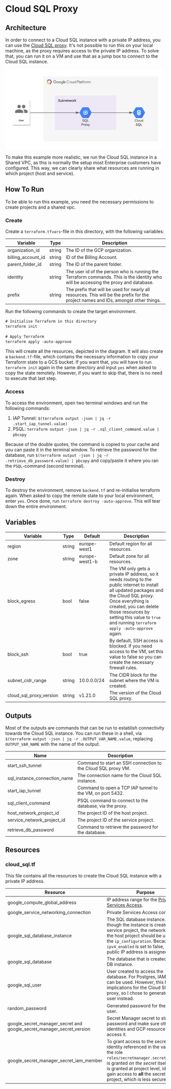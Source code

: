 # Cloud SQL Proxy

## Architecture

In order to connect to a Cloud SQL instance with a private IP address, you can use the [Cloud SQL proxy](https://github.com/GoogleCloudPlatform/cloudsql-proxy).  It's not possible to run this on your local machine, as the proxy requires access to the private IP address.  To solve that, you can run it on a VM and use that as a jump box to connect to the Cloud SQL instance.

![Cloud SQL Proxy](diagrams/cloud_sql_proxy.png)

To make this example more realistic, we run the Cloud SQL instance in a Shared VPC, as this is normally the setup most Enterprise customers have configured. This way, we can clearly share what resources are running in which project (host and service).  

## How To Run

To be able to run this example, you need the necessary permissions to create projects and a shared vpc.

### Create

Create a `terraform.tfvars`-file in this directory, with the following variables:

| Variable           |  Type  | Description                                                                                                                          |
|--------------------|:------:|--------------------------------------------------------------------------------------------------------------------------------------|
| organization_id    | string | The ID of the GCP organization.                                                                                                      |
| billing_account_id | string | ID of the Billing Account.                                                                                                           |
| parent_folder_id   | string | The ID of the parent folder.                                                                                                         |
| identity           | string | The user id of the person who is running the Terraform commands. This is the identity who will be accessing the proxy and database.  |
| prefix             | string | The prefix that will be used for nearly all resources.  This will be the prefix for the project names and IDs, amongst other things. |

Run the following commands to create the target environment.

```shell
# Initialise Terraform in this directory
terraform init

# Apply Terraform
terraform apply -auto-approve
```

This will create all the resources, depicted in the diagram.  It will also create a `backend.tf`-file, which contains the necessary information to copy your Terraform state to a GCS bucket.  If you want that, you will have to run `terraform init` again in the same directory and input `yes` when asked to copy the state remotely.  However, if you want to skip that, there is no need to execute that last step.

### Access

To access the environment, open two terminal windows and run the following commands:
1. IAP Tunnel: `$(terraform output -json | jq -r .start_iap_tunnel.value)`
2. PSQL: `terraform output -json | jq -r .sql_client_command.value | pbcopy`

Because of the double quotes, the command is copied to your cache and you can paste it in the terminal window. To retrieve the password for the database, run `$(terraform output -json | jq -r .retrieve_db_password.value) | pbcopy` and copy/paste it where you ran the `PSQL`-command (second terminal).

### Destroy

To destroy the environment, remove `backend.tf` and re-initialise terraform again.  When asked to copy the remote state to your local environment, enter `yes`.  Once done, run `terraform destroy -auto-approve`.  This will tear down the entire environment.

## Variables

| Variable                | Type   | Default        | Description                                                                                                                                                                                                                                                                               |
|-------------------------|--------|----------------|-------------------------------------------------------------------------------------------------------------------------------------------------------------------------------------------------------------------------------------------------------------------------------------------|
| region                  | string | europe-west1   | Default region for all resources.                                                                                                                                                                                                                                                         |
| zone                    | string | europe-west1-b | Default zone for all resources.                                                                                                                                                                                                                                                           |
| block_egress            | bool   | false          | The VM only gets a private IP address, so it needs routing to the public internet to install all updated packages and the Cloud SQL proxy.  Once everything is created, you can delete those resources by setting this value to `true` and running `terraform apply -auto-approve` again. |
| block_ssh               | bool   | true           | By default, SSH access is blocked.  If you need access to the VM, set this value to false so you can create the necessary firewall rules.                                                                                                                                                 |
| subnet_cidr_range       | string | 10.0.0.0/24    | The CIDR block for the subnet where the VM is created.                                                                                                                                                                                                                                    |
| cloud_sql_proxy_version | string | v1.21.0        | The version of the Cloud SQL proxy.                                                                                                                                                                                                                                                      |
## Outputs

Most of the outputs are commands that can be run to establish connectivity towards the Cloud SQL instance.  You can run these in a shell, via `$(terraform output -json | jq -r .OUTPUT_VAR_NAME.value`, replacing `OUTPUT_VAR_NAME` with the name of the output.

| Name                         | Description                                                   |
|------------------------------|---------------------------------------------------------------|
| start_ssh_tunnel             | Command to start an SSH connection to the Cloud SQL proxy VM. |
| sql_instance_connection_name | The connection name for the Cloud SQL instance.               |
| start_iap_tunnel             | Command to open a TCP IAP tunnel to the VM, on port 5432.     |
| sql_client_command           | PSQL command to connect to the database, via the proxy.       |
| host_network_project_id      | The project ID of the host project.                           |
| service_network_project_id   | The project ID of the service project.                        |
| retrieve_db_password         | Command to retrieve the password for the database.            |

## Resources
### cloud_sql.tf
This file contains all the resources to create the Cloud SQL instance with a private IP address.  

| Resource                                                               | Purpose                                                                                                                                                                                                                                                                                 |
|------------------------------------------------------------------------|-----------------------------------------------------------------------------------------------------------------------------------------------------------------------------------------------------------------------------------------------------------------------------------------|
| google_compute_global_address                                          | IP address range for the [Private Services Access](https://cloud.google.com/vpc/docs/configure-private-services-access).                                                                                                                                                                |
| google_service_networking_connection                                   | Private Services Access connection.                                                                                                                                                                                                                                                     |
| google_sql_database_instance                                           | The SQL database instance. Even though the instance is created in the service project, the network from the host project should be used for the `ip_configuration`.  Because `ipv4_enabled` is set to false, no public IP address is assigned.                                          |
| google_sql_database                                                    | The database that is created in the DB instance.                                                                                                                                                                                                                                        |
| google_sql_user                                                        | User created to access the database.  For Postgres, IAM access can be used.  However, this has implications for the Cloud SQL proxy, so I chose to generate a DB user instead.                                                                                                          |
| random_password                                                        | Generated password for the SQL user.                                                                                                                                                                                                                                                    |
| google_secret_manager_secret and  google_secret_manager_secret_version | Secret Manager secret to store the password and make sure other identities and GCP resources can access it.                                                                                                                                                                             |
| google_secret_manager_secret_iam_member                                | To grant access to the secret to the identity referenced in the variables, the role  `roles/secretmanager.secretAccessor` is granted *on the secret* itself.  If this is granted at project level, identities gain access to **all** the secrets in that project, which is less secure. |

### 
